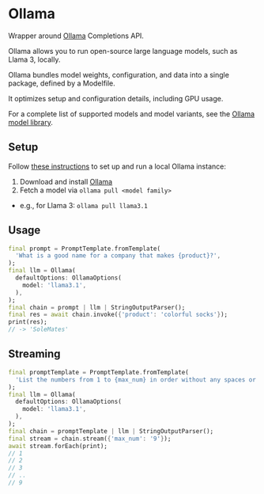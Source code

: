 # Ollama

Wrapper around [Ollama](https://ollama.ai) Completions API.

Ollama allows you to run open-source large language models, such as Llama 3, locally.

Ollama bundles model weights, configuration, and data into a single package, defined by a Modelfile.

It optimizes setup and configuration details, including GPU usage.

For a complete list of supported models and model variants, see the [Ollama model library](https://ollama.ai/library).

## Setup

Follow [these instructions](https://github.com/jmorganca/ollama) to set up and run a local Ollama instance:

1. Download and install [Ollama](https://ollama.ai)
2. Fetch a model via `ollama pull <model family>`
  * e.g., for Llama 3: `ollama pull llama3.1`

## Usage

```dart
final prompt = PromptTemplate.fromTemplate(
  'What is a good name for a company that makes {product}?',
);
final llm = Ollama(
  defaultOptions: OllamaOptions(
    model: 'llama3.1',
  ),
);
final chain = prompt | llm | StringOutputParser();
final res = await chain.invoke({'product': 'colorful socks'});
print(res);
// -> 'SoleMates'
```

## Streaming

```dart
final promptTemplate = PromptTemplate.fromTemplate(
  'List the numbers from 1 to {max_num} in order without any spaces or commas',
);
final llm = Ollama(
  defaultOptions: OllamaOptions(
    model: 'llama3.1',
  ),
);
final chain = promptTemplate | llm | StringOutputParser();
final stream = chain.stream({'max_num': '9'});
await stream.forEach(print);
// 1
// 2
// 3
// ..
// 9
```
